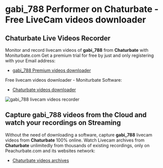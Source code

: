 # gabi_788 Performer on Chaturbate - Free LiveCam videos downloader

## Chaturbate Live Videos Recorder

Monitor and record livecam videos of **gabi_788** from **Chaturbate** with Moniturbate.com
Get a premium trial for free by just and only registering with your Email address:
* [gabi_788 Premium videos downloader](https://moniturbate.com/request-demo-licence-key.html)

Free livecam videos downloader - Moniturbate Software:
* [Chaturbate videos downloader](https://moniturbate.com/moniturbate-download-software.html)

![gabi_788 livecam videos recorder](https://peachurnet.com/templates/moniturbate-software.png)


## Capture gabi_788 videos from the Cloud and watch your recordings on Streaming

Without the need of downloading a software, capture **gabi_788** livecam videos from **Chaturbate** 100% online.
Watch Livecam archives from **Chaturbate** unlimitedly from thousands of existing recordings, only on Peachurbate.com and its websites network:
* [Chaturbate videos archives](https://peachurnet.com/)